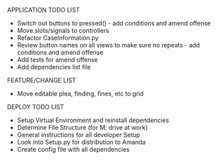 APPLICATION TODO LIST
* Switch out buttons to pressed() - add conditions and amend offense
* Move slots/signals to controllers
* Refactor CaseInformation.py
* Review button names on all views to make sure no repeats - add conditions and amend offense
* Add tests for amend offense
* Add dependencies list file


FEATURE/CHANGE LIST
* Move editable plea, finding, fines, etc to grid


DEPLOY TODO LIST
* Setup Virtual Environment and reinstall dependencies
* Determine File Structure (for M: drive at work)
* General instructions for all developer Setup
* Look into Setup.py for distribution to Amanda
* Create config file with all dependencies
